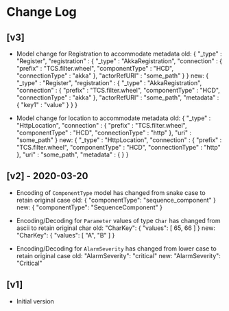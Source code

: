# Change Log

## [v3] 

- Model change for Registration to accommodate metadata
    old: {
           "_type" : "Register",
           "registration" : {
             "_type" : "AkkaRegistration",
             "connection" : {
               "prefix" : "TCS.filter.wheel",
               "componentType" : "HCD",
               "connectionType" : "akka"
             },
             "actorRefURI" : "some_path"
           }
         }
    new: {
           "_type" : "Register",
           "registration" : {
             "_type" : "AkkaRegistration",
             "connection" : {
               "prefix" : "TCS.filter.wheel",
               "componentType" : "HCD",
               "connectionType" : "akka"
             },
             "actorRefURI" : "some_path",
             "metadata" : {
               "key1" : "value"
             }
           }
         }
          
- Model change for location to accommodate metadata
    old: {
           "_type" : "HttpLocation",
           "connection" : {
             "prefix" : "TCS.filter.wheel",
             "componentType" : "HCD",
             "connectionType" : "http"
           },
           "uri" : "some_path"
         }
    new: {
           "_type" : "HttpLocation",
           "connection" : {
             "prefix" : "TCS.filter.wheel",
             "componentType" : "HCD",
             "connectionType" : "http"
           },
           "uri" : "some_path",
           "metadata" : { }
         }

## [v2] - 2020-03-20

- Encoding of `ComponentType` model has changed from snake case to retain original case
    old: { "componentType": "sequence_component" }
    new: { "componentType": "SequenceComponent" }

- Encoding/Decoding for `Parameter` values of type `Char` has changed from ascii to retain original char
    old: "CharKey": { "values": [ 65, 66 ] }
    new: "CharKey": { "values": [ "A", "B" ] }

- Encoding/Decoding for `AlarmSeverity` has changed from lower case to retain original case
    old: "AlarmSeverity": "critical"
    new: "AlarmSeverity": "Critical"

## [v1] 

- Initial version

